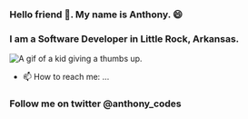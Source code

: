 ### Hello friend 👋. My name is Anthony. 😄
### I am a Software Developer in Little Rock, Arkansas.
![A gif of a kid giving a thumbs up.](https://media.giphy.com/media/llKJGxQ1ESmac/giphy.gif)

- 📫 How to reach me: ...
### Follow me on twitter @anthony_codes 

<!--
**anthonygilbertt/anthonygilbertt** is a ✨ _special_ ✨ repository because its `README.md` (this file) appears on your GitHub profile.

Here are some ideas to get you started:

- 🔭 I’m currently working on ...
- 🌱 I’m currently learning ...
- 👯 I’m looking to collaborate on ...
- 🤔 I’m looking for help with ...
- 💬 Ask me about ...
- 📫 How to reach me: ...
- 😄 Pronouns: ...
- ⚡ Fun fact: ...
-->
